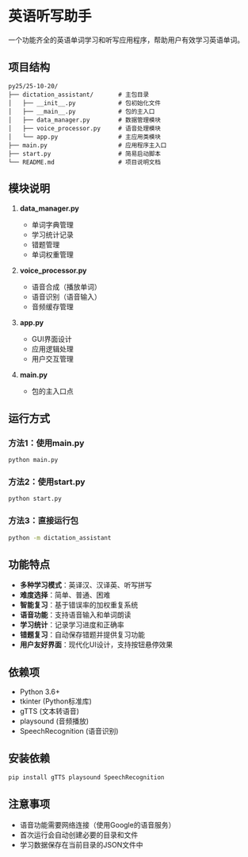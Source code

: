 # 英语听写助手

一个功能齐全的英语单词学习和听写应用程序，帮助用户有效学习英语单词。

## 项目结构

```
py25/25-10-20/
├── dictation_assistant/       # 主包目录
│   ├── __init__.py            # 包初始化文件
│   ├── __main__.py            # 包的主入口
│   ├── data_manager.py        # 数据管理模块
│   ├── voice_processor.py     # 语音处理模块
│   └── app.py                 # 主应用类模块
├── main.py                    # 应用程序主入口
├── start.py                   # 简易启动脚本
└── README.md                  # 项目说明文档
```

## 模块说明

1. **data_manager.py**
   - 单词字典管理
   - 学习统计记录
   - 错题管理
   - 单词权重管理

2. **voice_processor.py**
   - 语音合成（播放单词）
   - 语音识别（语音输入）
   - 音频缓存管理

3. **app.py**
   - GUI界面设计
   - 应用逻辑处理
   - 用户交互管理

4. **__main__.py**
   - 包的主入口点

## 运行方式

### 方法1：使用main.py

```bash
python main.py
```

### 方法2：使用start.py

```bash
python start.py
```

### 方法3：直接运行包

```bash
python -m dictation_assistant
```

## 功能特点

- **多种学习模式**：英译汉、汉译英、听写拼写
- **难度选择**：简单、普通、困难
- **智能复习**：基于错误率的加权重复系统
- **语音功能**：支持语音输入和单词朗读
- **学习统计**：记录学习进度和正确率
- **错题复习**：自动保存错题并提供复习功能
- **用户友好界面**：现代化UI设计，支持按钮悬停效果

## 依赖项

- Python 3.6+
- tkinter (Python标准库)
- gTTS (文本转语音)
- playsound (音频播放)
- SpeechRecognition (语音识别)

## 安装依赖

```bash
pip install gTTS playsound SpeechRecognition
```

## 注意事项

- 语音功能需要网络连接（使用Google的语音服务）
- 首次运行会自动创建必要的目录和文件
- 学习数据保存在当前目录的JSON文件中